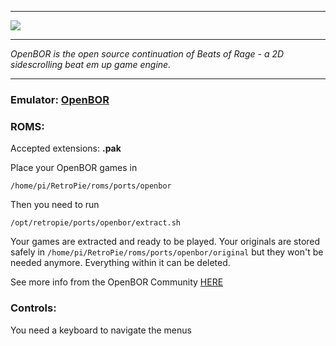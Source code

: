 
***

![](http://i.imgur.com/QSPlNYP.png)

***
_OpenBOR is the open source continuation of Beats of Rage - a 2D sidescrolling beat em up game engine._
***
### Emulator: [OpenBOR](https://github.com/rofl0r/openbor.git)

### ROMS:

Accepted extensions: **.pak**

Place your OpenBOR games in 
```
/home/pi/RetroPie/roms/ports/openbor
```

Then you need to run
```
/opt/retropie/ports/openbor/extract.sh
```

Your games are extracted and ready to be played. Your originals are stored safely in `/home/pi/RetroPie/roms/ports/openbor/original` but they won't be needed anymore. Everything within it can be deleted.

See more info from the OpenBOR Community [HERE](http://www.chronocrash.com/forum/index.php)

### Controls:

You need a keyboard to navigate the menus

